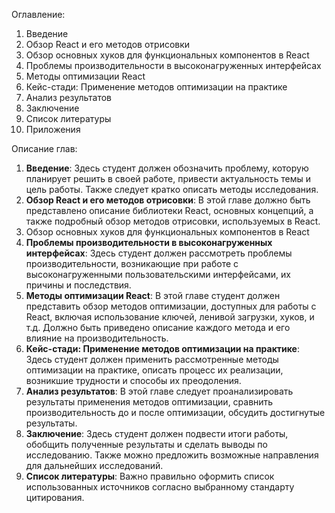 Оглавление:

1.  Введение
2.  Обзор React и его методов отрисовки
3.  Обзор основных хуков для функциональных компонентов в React
4.  Проблемы производительности в высоконагруженных интерфейсах
5.  Методы оптимизации React
6.  Кейс-стади: Применение методов оптимизации на практике
7.  Анализ результатов
8.  Заключение
9.  Список литературы
10.  Приложения

Описание глав:

1.  **Введение**: Здесь студент должен обозначить проблему, которую планирует решить в своей работе, привести актуальность темы и цель работы. Также следует кратко описать методы исследования.
2.  **Обзор React и его методов отрисовки**: В этой главе должно быть представлено описание библиотеки React, основных концепций, а также подробный обзор методов отрисовки, используемых в React.
3. Обзор основных хуков для функциональных компонентов в React
4.  **Проблемы производительности в высоконагруженных интерфейсах**: Здесь студент должен рассмотреть проблемы производительности, возникающие при работе с высоконагруженными пользовательскими интерфейсами, их причины и последствия.
5.  **Методы оптимизации React**: В этой главе студент должен представить обзор методов оптимизации, доступных для работы с React, включая использование ключей, ленивой загрузки, хуков, и т.д. Должно быть приведено описание каждого метода и его влияние на производительность.
6.  **Кейс-стади: Применение методов оптимизации на практике**: Здесь студент должен применить рассмотренные методы оптимизации на практике, описать процесс их реализации, возникшие трудности и способы их преодоления.
7.  **Анализ результатов**: В этой главе следует проанализировать результаты применения методов оптимизации, сравнить производительность до и после оптимизации, обсудить достигнутые результаты.
8.  **Заключение**: Здесь студент должен подвести итоги работы, обобщить полученные результаты и сделать выводы по исследованию. Также можно предложить возможные направления для дальнейших исследований.
9.  **Список литературы**: Важно правильно оформить список использованных источников согласно выбранному стандарту цитирования.